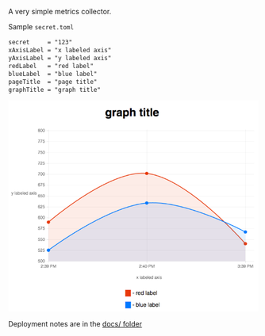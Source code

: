 A very simple metrics collector.

Sample `secret.toml`

```
secret     = "123"
xAxisLabel = "x labeled axis"
yAxisLabel = "y labeled axis"
redLabel   = "red label"
blueLabel  = "blue label"
pageTitle  = "page title"
graphTitle = "graph title"
```

![](example.png)

Deployment notes are in the [docs/ folder](docs/)
